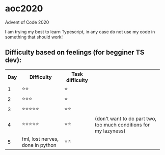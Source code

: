 # aoc2020

Advent of Code 2020

I am trying my best to learn Typescript, in any case do not use my code in something that should work!

## Difficulty based on feelings (for begginer TS dev):

<table>
  <tr>
    <th>Day</th>
    <th>Difficulty</th>
    <th>Task difficulty</th>
  </tr>
  <tr>
    <td>1</td>
    <td>⭐️⭐️</td>
    <td>⭐️</td>
  </tr>
  <tr>    
    <td>2</td>
    <td>⭐️⭐️⭐️</td>
    <td>⭐️</td>
  </tr>
  <tr>    
    <td>3</td>
    <td>⭐️⭐️⭐️⭐️⭐️</td>
    <td>⭐️⭐️</td>
  </tr>
  <tr>    
    <td>4</td>
    <td>⭐️⭐️⭐️⭐️⭐️</td>
    <td>⭐️⭐️</td>
    <td>(don't want to do part two, too much conditions for my lazyness)</td>
  </tr>  
  <tr>    
    <td>5</td>
    <td>fml, lost nerves, done in python</td>
    <td>⭐️⭐️</td>
  </tr>

</table>
